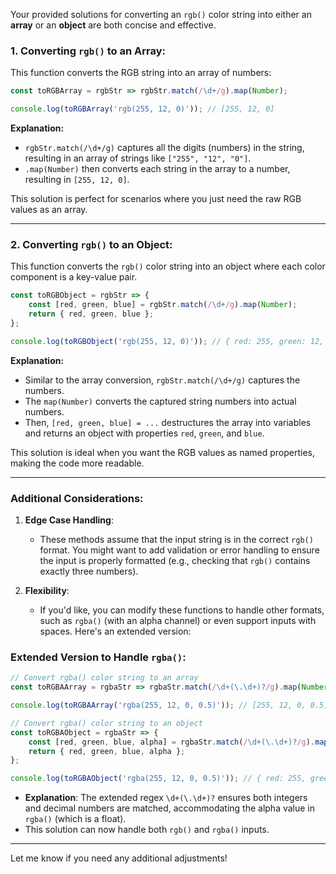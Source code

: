 Your provided solutions for converting an `rgb()` color string into either an **array** or an **object** are both concise and effective.

### 1. **Converting `rgb()` to an Array**:

This function converts the RGB string into an array of numbers:

```javascript
const toRGBArray = rgbStr => rgbStr.match(/\d+/g).map(Number);

console.log(toRGBArray('rgb(255, 12, 0)')); // [255, 12, 0]
```

**Explanation:**
- `rgbStr.match(/\d+/g)` captures all the digits (numbers) in the string, resulting in an array of strings like `["255", "12", "0"]`.
- `.map(Number)` then converts each string in the array to a number, resulting in `[255, 12, 0]`.

This solution is perfect for scenarios where you just need the raw RGB values as an array.

---

### 2. **Converting `rgb()` to an Object**:

This function converts the `rgb()` color string into an object where each color component is a key-value pair.

```javascript
const toRGBObject = rgbStr => {
    const [red, green, blue] = rgbStr.match(/\d+/g).map(Number);
    return { red, green, blue };
};

console.log(toRGBObject('rgb(255, 12, 0)')); // { red: 255, green: 12, blue: 0 }
```

**Explanation:**
- Similar to the array conversion, `rgbStr.match(/\d+/g)` captures the numbers.
- The `map(Number)` converts the captured string numbers into actual numbers.
- Then, `[red, green, blue] = ...` destructures the array into variables and returns an object with properties `red`, `green`, and `blue`.

This solution is ideal when you want the RGB values as named properties, making the code more readable.

---

### Additional Considerations:

1. **Edge Case Handling**: 
   - These methods assume that the input string is in the correct `rgb()` format. You might want to add validation or error handling to ensure the input is properly formatted (e.g., checking that `rgb()` contains exactly three numbers).
   
2. **Flexibility**: 
   - If you'd like, you can modify these functions to handle other formats, such as `rgba()` (with an alpha channel) or even support inputs with spaces. Here's an extended version:

### Extended Version to Handle `rgba()`:

```javascript
// Convert rgba() color string to an array
const toRGBAArray = rgbaStr => rgbaStr.match(/\d+(\.\d+)?/g).map(Number);

console.log(toRGBAArray('rgba(255, 12, 0, 0.5)')); // [255, 12, 0, 0.5]

// Convert rgba() color string to an object
const toRGBAObject = rgbaStr => {
    const [red, green, blue, alpha] = rgbaStr.match(/\d+(\.\d+)?/g).map(Number);
    return { red, green, blue, alpha };
};

console.log(toRGBAObject('rgba(255, 12, 0, 0.5)')); // { red: 255, green: 12, blue: 0, alpha: 0.5 }
```

- **Explanation**: The extended regex `\d+(\.\d+)?` ensures both integers and decimal numbers are matched, accommodating the alpha value in `rgba()` (which is a float).
- This solution can now handle both `rgb()` and `rgba()` inputs.

---

Let me know if you need any additional adjustments!